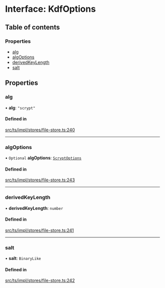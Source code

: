 # Interface: KdfOptions

## Table of contents

### Properties

- [alg](KdfOptions.md#alg)
- [algOptions](KdfOptions.md#algoptions)
- [derivedKeyLength](KdfOptions.md#derivedkeylength)
- [salt](KdfOptions.md#salt)

## Properties

### alg

• **alg**: ``"scrypt"``

#### Defined in

[src/ts/impl/stores/file-store.ts:240](https://gitlab.com/i3-market/code/wp3/t3.2/i3m-wallet-monorepo/-/blob/578e6321/packages/base-wallet/src/ts/impl/stores/file-store.ts#L240)

___

### algOptions

• `Optional` **algOptions**: [`ScryptOptions`](ScryptOptions.md)

#### Defined in

[src/ts/impl/stores/file-store.ts:243](https://gitlab.com/i3-market/code/wp3/t3.2/i3m-wallet-monorepo/-/blob/578e6321/packages/base-wallet/src/ts/impl/stores/file-store.ts#L243)

___

### derivedKeyLength

• **derivedKeyLength**: `number`

#### Defined in

[src/ts/impl/stores/file-store.ts:241](https://gitlab.com/i3-market/code/wp3/t3.2/i3m-wallet-monorepo/-/blob/578e6321/packages/base-wallet/src/ts/impl/stores/file-store.ts#L241)

___

### salt

• **salt**: `BinaryLike`

#### Defined in

[src/ts/impl/stores/file-store.ts:242](https://gitlab.com/i3-market/code/wp3/t3.2/i3m-wallet-monorepo/-/blob/578e6321/packages/base-wallet/src/ts/impl/stores/file-store.ts#L242)
